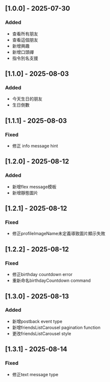 ## [1.0.0] - 2025-07-30
### Added
- 查看所有朋友
- 查看這個朋友
- 新增興趣
- 新增口頭禪
- 指令別名支援

## [1.1.0] - 2025-08-03
### Added
- 今天生日的朋友
- 生日倒數

## [1.1.1] - 2025-08-03
### Fixed
- 修正 info message hint

## [1.2.0] - 2025-08-12
### Added
- 新增flex message模板
- 新增靜態圖片

## [1.2.1] - 2025-08-12
### Fixed
- 修正profileImageName未定義導致圖片顯示失敗

## [1.2.2] - 2025-08-12
### Fixed
- 修正birthday countdown error
- 重新命名birthdayCountdown command

## [1.3.0] - 2025-08-13
### Added
- 新增postback event type
- 新增friendsListCarousel pagination function
- 更改friendsListCarousel style

## [1.3.1] - 2025-08-14
### Fixed
- 修正text message type
